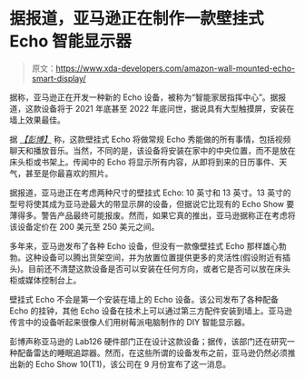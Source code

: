 # 据报道，亚马逊正在制作一款壁挂式 Echo 智能显示器

> 原文：<https://www.xda-developers.com/amazon-wall-mounted-echo-smart-display/>

据称，亚马逊正在开发一种新的 Echo 设备，被称为“智能家居指挥中心”。据报道，这款设备将于 2021 年底甚至 2022 年底问世，据说具有大型触摸屏，安装在墙上效果最佳。

据 [*【彭博】*](https://www.bloomberg.com/news/articles/2021-02-09/amazon-plans-wall-mounted-echo-as-smart-home-command-center) 称，这款壁挂式 Echo 将做常规 Echo 秀能做的所有事情，包括视频聊天和播放音乐。当然，不同的是，该设备将安装在家中的中央位置，而不是放在床头柜或书架上。传闻中的 Echo 将显示所有内容，从即将到来的日历事件、天气，甚至是你最喜欢的照片。

据报道，亚马逊正在考虑两种尺寸的壁挂式 Echo: 10 英寸和 13 英寸。13 英寸的型号将使其成为亚马逊最大的带显示屏的设备，但据说它比现有的 Echo Show 要薄得多。警告产品最终可能报废。然而，如果它真的推出，亚马逊据称正在考虑将该设备定价在 200 美元至 250 美元之间。

多年来，亚马逊发布了各种 Echo 设备，但没有一款像壁挂式 Echo 那样雄心勃勃。这种设备可以腾出货架空间，并为放置位置提供更多的灵活性(假设附近有插头)。目前还不清楚这款设备是否可以安装在任何方向，或者它是否可以放在床头柜或媒体控制台上。

壁挂式 Echo 不会是第一个安装在墙上的 Echo 设备。该公司发布了各种配备 Echo 的挂钟，其他 Echo 设备在技术上可以通过第三方配件安装到墙上。亚马逊传言中的设备听起来很像人们用树莓派电脑制作的 DIY 智能显示器。

彭博声称亚马逊的 Lab126 硬件部门正在设计这款设备；据传，该部门还在研究一种配备雷达的睡眠追踪器。然而，在这些所谓的设备发布之前，亚马逊仍然必须推出新的 Echo Show 10(T1)，该公司在 9 月份宣布了这一消息。